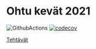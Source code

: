 # Ohtu kevät 2021

![GithubActions](https://github.com/ainokuos/ohtu-2021-viikko1/workflows/CI/badge.svg)
[![codecov](https://codecov.io/gh/ainokuos/ohtu-2021-viikko1/branch/main/graph/badge.svg?token=0JZXQ6AXOA)](https://codecov.io/gh/ainokuos/ohtu-2021-viikko1)


[Tehtävät](https://github.com/ainokuos/ohtu-tehtavat)
